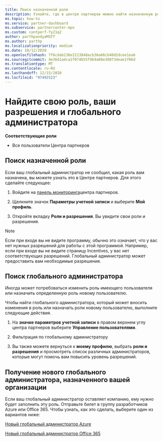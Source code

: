 ```yaml
---
title: Поиск назначенной роли
description: Узнайте, где в центре партнеров можно найти назначенную роль, разрешения и глобального администратора.
ms.topic: how-to
ms.service: partner-dashboard
ms.subservice: partnercenter-mpn
ms.custom: contperf-fy21q2
author: parthpandyaMSFT
ms.author: parthp
ms.localizationpriority: medium
ms.date: 10/12/2020
ms.openlocfilehash: 7f6cdab138e2213848acb36a66cb48d2dcee1ea6
ms.sourcegitcommit: 4e36d1a4ca2f074b55f9b9a08e300734eae1f06d
ms.translationtype: MT
ms.contentlocale: ru-RU
ms.lasthandoff: 12/15/2020
ms.locfileid: "97492523"
---
```

# <a name="find-your-role-your-permissions-and-your-global-admin"></a>Найдите свою роль, ваши разрешения и глобального администратора


**Соответствующие роли**

- Все пользователи Центра партнеров

## <a name="find-the-role-youve-been-assigned"></a>Поиск назначенной роли

Если ваш глобальный администратор не сообщил, какая роль вам назначена, вы можете узнать это в Центре партнеров. Для этого сделайте следующее:

1. Войдите на [панель мониторинга](https://partner.microsoft.com/dashboard/home)центра партнеров.

1. Щелкните значок **Параметры учетной записи** и выберите **Мой профиль**.
 
1. Откройте вкладку **Роли и разрешения**. Вы увидите свои роли и разрешения.
 
>[!Note]
>Если при входе вы не видите программу, обычно это означает, что у вас нет нужных разрешений для работы с этой программой. Например, если при входе вы не видите страницу Incentives, у вас нет соответствующих разрешений. Глобальный администратор может предоставить вам необходимые разрешения.

## <a name="find-your-global-admin"></a>Поиск глобального администратора

Иногда может потребоваться изменить роль имеющего пользователя или назначить определенную роль новому пользователю.

Чтобы найти глобального администратора, который может вносить изменения в роль или назначать роли новому пользователю, выполните следующие действия. 

1. На **значке параметров учетной записи** в правом верхнем углу центра партнеров выберите **Управление пользователями**.

1. Фильтрация по глобальному администратору

1. Вы также можете вернуться к **моему профилю**, выбрать **роли и разрешения** и просмотреть список различных администраторов, которые могут помочь вам повысить уровень разрешений. 


## <a name="get-a-new-global-admin-assigned-to-your-company"></a>Получение нового глобального администратора, назначенного вашей организации

Если ваш глобальный администратор оставляет компанию, ему нужно будет заполнить эту роль. Отправьте билет в группу разработчиков Azure или Office 365. Чтобы узнать, как это сделать, выберите один из вариантов ниже:

[Новый глобальный администратор Azure](https://support.microsoft.com/help/4505981/what-to-do-if-the-only-admin-for-your-mpn-program-has-left-the-company)

[Новый глобальный администратор Office 365](https://admin.microsoft.com/)

